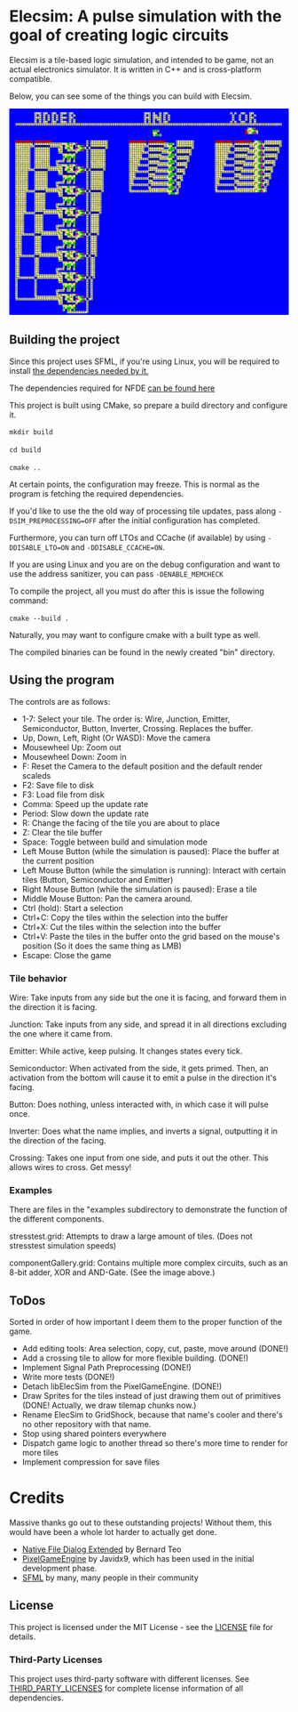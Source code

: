 # Elecsim: A pulse simulation with the goal of creating logic circuits

Elecsim is a tile-based logic simulation, and intended to be game, not an actual electronics simulator. It is written in C++ and is cross-platform compatible.

Below, you can see some of the things you can build with Elecsim.

![image 8-bit Adder, AND-Gate and XOR-Gate implemented in Elecsim](media/images/componentGallery.png)

## Building the project

Since this project uses SFML, if you're using Linux, you will be required to install [the dependencies needed by it.](https://www.sfml-dev.org/tutorials/3.0/getting-started/build-from-source/#installing-dependencies)

The dependencies required for NFDE [can be found here](https://github.com/btzy/nativefiledialog-extended?tab=readme-ov-file#linux)

This project is built using CMake, so prepare a build directory and configure it.

```
mkdir build

cd build

cmake ..
```

At certain points, the configuration may freeze. This is normal as the program is fetching the required dependencies. 

If you'd like to use the the old way of processing tile updates, pass along ```-DSIM_PREPROCESSING=OFF``` after the initial configuration has completed.

Furthermore, you can turn off LTOs and CCache (if available) by using ```-DDISABLE_LTO=ON``` and ```-DDISABLE_CCACHE=ON```.

If you are using Linux and you are on the debug configuration and want to use the address sanitizer, you can pass ```-DENABLE_MEMCHECK```

To compile the project, all you must do after this is issue the following command: 

```cmake --build .```

Naturally, you may want to configure cmake with a built type as well. 

The compiled binaries can be found in the newly created "bin" directory. 

## Using the program

The controls are as follows: 
  - 1-7: Select your tile. The order is: Wire, Junction, Emitter, Semiconductor, Button, Inverter, Crossing. Replaces the buffer.
  - Up, Down, Left, Right (Or WASD): Move the camera
  - Mousewheel Up: Zoom out
  - Mousewheel Down: Zoom in
  - F: Reset the Camera to the default position and the default render scaleds
  - F2: Save file to disk
  - F3: Load file from disk
  - Comma: Speed up the update rate
  - Period: Slow down the update rate
  - R: Change the facing of the tile you are about to place
  - Z: Clear the tile buffer
  - Space: Toggle between build and simulation mode
  - Left Mouse Button (while the simulation is paused): Place the buffer at the current position
  - Left Mouse Button (while the simulation is running): Interact with certain tiles (Button, Semiconductor and Emitter)
  - Right Mouse Button (while the simulation is paused): Erase a tile
  - Middle Mouse Button: Pan the camera around.
  - Ctrl (hold): Start a selection
  - Ctrl+C: Copy the tiles within the selection into the buffer
  - Ctrl+X: Cut the tiles within the selection into the buffer
  - Ctrl+V: Paste the tiles in the buffer onto the grid based on the mouse's position (So it does the same thing as LMB)
  - Escape: Close the game

### Tile behavior

Wire: Take inputs from any side but the one it is facing, and forward them in the direction it is facing.

Junction: Take inputs from any side, and spread it in all directions excluding the one where it came from.

Emitter: While active, keep pulsing. It changes states every tick.

Semiconductor: When activated from the side, it gets primed. Then, an activation from the bottom will cause it to emit a pulse in the direction it's facing.

Button: Does nothing, unless interacted with, in which case it will pulse once.

Inverter: Does what the name implies, and inverts a signal, outputting it in the direction of the facing.

Crossing: Takes one input from one side, and puts it out the other. This allows wires to cross. Get messy!

### Examples
There are files in the "examples subdirectory to demonstrate the function of the different components. 

stresstest.grid: Attempts to draw a large amount of tiles. (Does not stresstest simulation speeds)

componentGallery.grid: Contains multiple more complex circuits, such as an 8-bit adder, XOR and AND-Gate. (See the image above.)

## ToDos
Sorted in order of how important I deem them to the proper function of the game.
  - Add editing tools: Area selection, copy, cut, paste, move around (DONE!)
  - Add a crossing tile to allow for more flexible building. (DONE!)
  - Implement Signal Path Preprocessing (DONE!)
  - Write more tests (DONE!)
  - Detach libElecSim from the PixelGameEngine. (DONE!)
  - Draw Sprites for the tiles instead of just drawing them out of primitives (DONE! Actually, we draw tilemap chunks now.)
  - Rename ElecSim to GridShock, because that name's cooler and there's no other repository with that name.
  - Stop using shared pointers everywhere
  - Dispatch game logic to another thread so there's more time to render for more tiles
  - Implement compression for save files


# Credits

Massive thanks go out to these outstanding projects! Without them, this would have been a whole lot harder to actually get done.

  - [Native File Dialog Extended](https://github.com/btzy/nativefiledialog-extended) by Bernard Teo
  - [PixelGameEngine](https://github.com/OneLoneCoder/olcPixelGameEngine) by Javidx9, which has been used in the initial development phase.
  - [SFML](https://www.sfml-dev.org/) by many, many people in their community

## License

This project is licensed under the MIT License - see the [LICENSE](LICENSE) file for details.

### Third-Party Licenses

This project uses third-party software with different licenses. See [THIRD_PARTY_LICENSES](THIRD_PARTY_LICENSES) for complete license information of all dependencies.
